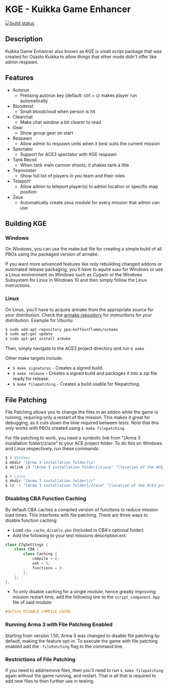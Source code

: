 # KGE - Kuikka Game Enhancer
[![build status](https://gitlab.com/osasto-kuikka/kge/badges/master/build.svg)](https://gitlab.com/osasto-kuikka/kge/commits/master)


## Description
Kuikka Game Enhancer also known as KGE is small script package that was created for Osasto Kuikka to allow things that other mods didn't offer like admin respawn.

## Features
- Autorun
  - Pressing autorun key (default: ctrl + c) makes player run automatically
- Bloodmist
  - Small bloodcloud when person is hit
- Clearchat
  - Make chat window a bit clearer to read
- Gear
  - Show group gear on start
- Respawn
  - Allow admin to respawn units when it best suits the current mission
- Spectator
  - Support for ACE3 spectator with KGE respawn
- Tank Recoil
  - When tank main cannon shoots, it shakes tank a litte
- Teamroster
  - Show full list of players in you team and their roles
- Teleport'
  - Allow admin to teleport player(s) to admin location or specific map position
- Zeus
  - Automatically create zeus module for every mission that admin can use

## Building KGE

### Windows

On Windows, you can use the make.bat file for creating a simple build of all PBOs using the packaged version of armake.

If you want more advanced features like only rebuilding changed addons or automated release packaging, you'll have to aquire `make` for Windows or use a Linux environment on Windows such as Cygwin or the Windows Subsystem for Linux in Windows 10 and then simply follow the Linux instructions.

### Linux

On Linux, you'll have to acquire armake from the appropriate source for your distribution. Check the [armake repository](https://github.com/KoffeinFlummi/armake) for instructions for your distribution. Example for Ubuntu:

```sh
$ sudo add-apt-repository ppa:koffeinflummi/armake
$ sudo apt-get update
$ sudo apt-get install armake
```

Then, simply navigate to the ACE3 project directory and run `$ make`

Other make targets include:

- `$ make signatures` - Creates a signed build.
- `$ make release` - Creates a signed build and packages it into a zip file ready for release.
- `$ make filepatching` - Creates a build usable for filepatching.

## File Patching

File Patching allows you to change the files in an addon while the game is running, requiring only a restart of the mission. This makes it great for debugging, as it cuts down the time required between tests. Note that this only works with PBOs created using `$ make filepatching`.

For file patching to work, you need a symbolic link from "[Arma 3 installation folder]/z/ace" to your ACE project folder. To do this on Windows and Linux respectively, run these commands:

```sh
$ # Windows
$ mkdir "[Arma 3 installation folder]\z"
$ mklink /J "[Arma 3 installation folder]\z\ace" "[location of the ACE3 project]"

$ # Linux
$ mkdir "[Arma 3 installation folder]/z"
$ ln -s "[Arma 3 installation folder]/z/ace" "[location of the ACE3 project]"
```

### Disabling CBA Function Caching

By default CBA caches a compiled version of functions to reduce mission load times. This interferes with file patching. There are three ways to disable function caching:

- Load `cba_cache_disable.pbo` (included in CBA's optional folder)
- Add the following to your test missions description.ext:

```cpp
class CfgSettings {
    class CBA {
        class Caching {
            compile = 0;
            xeh = 0;
            functions = 0;
        };
    };
};
```

- To only disable caching for a single module, hence greatly improving mission restart time, add the following line to the `script_component.hpp` file of said module:

```cpp
#define DISABLE_COMPILE_CACHE
```

### Running Arma 3 with File Patching Enabled

Starting from version 1.50, Arma 3 was changed to disable file patching by default, making the feature opt-in. To execute the game with file patching enabled add the `-filePatching` flag to the command line.

### Restrictions of File Patching

If you need to add/remove files, then you'll need to run `$ make filepatching` again without the game running, and restart. That is all that is required to add new files to then further use in testing.

